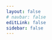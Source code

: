 ```yaml
---
layout: false
# navbar: false
editLink: false
sidebar: false
---
```


<against />

<script setup>
  import against from './view/against/home.vue';
</script>
